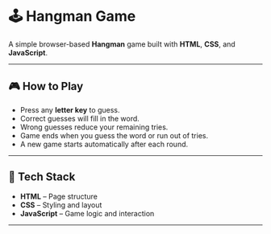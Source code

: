 # 🕹️ Hangman Game

A simple browser-based **Hangman** game built with **HTML**, **CSS**, and **JavaScript**.

---

## 🎮 How to Play

- Press any **letter key** to guess.
- Correct guesses will fill in the word.
- Wrong guesses reduce your remaining tries.
- Game ends when you guess the word or run out of tries.
- A new game starts automatically after each round.

---

## 🔧 Tech Stack

- **HTML** – Page structure
- **CSS** – Styling and layout
- **JavaScript** – Game logic and interaction

---

